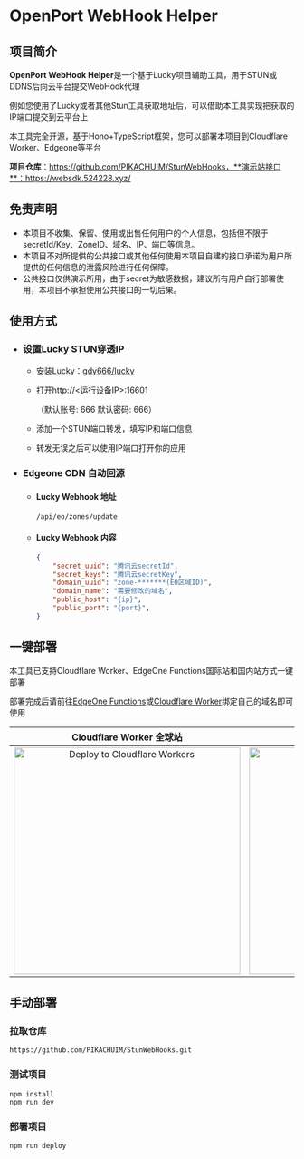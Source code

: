 # OpenPort WebHook Helper

## 项目简介

**OpenPort WebHook Helper**是一个基于Lucky项目辅助工具，用于STUN或DDNS后向云平台提交WebHook代理

例如您使用了Lucky或者其他Stun工具获取地址后，可以借助本工具实现把获取的IP端口提交到云平台上

本工具完全开源，基于Hono+TypeScript框架，您可以部署本项目到Cloudflare Worker、Edgeone等平台

**项目仓库**：https://github.com/PIKACHUIM/StunWebHooks，**演示站接口**：https://websdk.524228.xyz/



## 免责声明

- 本项目不收集、保留、使用或出售任何用户的个人信息，包括但不限于secretId/Key、ZoneID、域名、IP、端口等信息。
- 本项目不对所提供的公共接口或其他任何使用本项目自建的接口承诺为用户所提供的任何信息的泄露风险进行任何保障。
- 公共接口仅供演示所用，由于secret为敏感数据，建议所有用户自行部署使用，本项目不承担使用公共接口的一切后果。



## 使用方式

- ### 设置Lucky STUN穿透IP

  - 安装Lucky：[gdy666/lucky](https://github.com/gdy666/lucky)

  - 打开http://<运行设备IP>:16601

    （默认账号: 666 默认密码: 666）

  - 添加一个STUN端口转发，填写IP和端口信息

  - 转发无误之后可以使用IP端口打开你的应用

- ### Edgeone CDN 自动回源

  - #### Lucky Webhook 地址

    ```
    /api/eo/zones/update
    ```

  - #### Lucky Webhook 内容

    ```json
    {
        "secret_uuid": "腾讯云secretId",
        "secret_keys": "腾讯云secretKey",
        "domain_uuid": "zone-*******(EO区域ID)",
        "domain_name": "需要修改的域名",
        "public_host": "{ip}",
        "public_port": "{port}",
    }
    ```



## 一键部署

本工具已支持Cloudflare Worker、EdgeOne Functions国际站和国内站方式一键部署

部署完成后请前往[EdgeOne Functions](https://console.tencentcloud.com/edgeone/pages)或[Cloudflare Worker](https://dash.cloudflare.com/)绑定自己的域名即可使用

|                   Cloudflare Worker 全球站                   |                  EdgeOsne Functions 国际站                   |                   EdgeOne Functions 中国站                   |
| :----------------------------------------------------------: | :----------------------------------------------------------: | :----------------------------------------------------------: |
| [<img src="https://deploy.workers.cloudflare.com/button" alt="Deploy to Cloudflare Workers" style="width:400px;heigh:200px" />](https://deploy.workers.cloudflare.com/?url=https://github.com/oyz8/ipv6) | [<img src="https://cdnstatic.tencentcs.com/edgeone/pages/deploy.svg" alt="使用 EdgeOne Pages 部署" style="width:400px;heigh:200px" />](https://edgeone.ai/pages/new?project-name=StunWebHooks&repository-url=https://github.com/PIKACHUIM/StunWebHooks) | [<img src="https://cdnstatic.tencentcs.com/edgeone/pages/deploy.svg" alt="使用 EdgeOne Pages 部署" style="width:400px;heigh:200px" />](https://console.cloud.tencent.com/edgeone/pages/new?project-name=StunWebHooks&repository-url=https://github.com/PIKACHUIM/StunWebHooks) |



## 手动部署

### 拉取仓库

```shell
https://github.com/PIKACHUIM/StunWebHooks.git
```

### 测试项目
```shell
npm install
npm run dev
```
### 部署项目

```shell
npm run deploy
```

